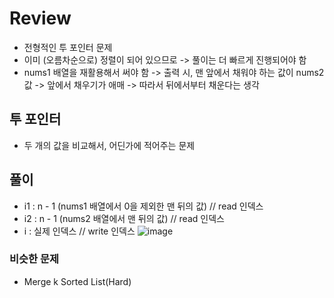 # Review
- 전형적인 투 포인터 문제
- 이미 (오름차순으로) 정렬이 되어 있으므로 -> 풀이는 더 빠르게 진행되어야 함
- nums1 배열을 재활용해서 써야 함 -> 출력 시, 맨 앞에서 채워야 하는 값이 nums2 값 -> 앞에서 채우기가 애매 -> 따라서 뒤에서부터 채운다는 생각

## 투 포인터
- 두 개의 값을 비교해서, 어딘가에 적어주는 문제

## 풀이
- i1 : n - 1 (nums1 배열에서 0을 제외한 맨 뒤의 값) // read 인덱스
- i2 : n - 1 (nums2 배열에서 맨 뒤의 값) // read 인덱스
- i : 실제 인덱스 // write 인덱스
![image](https://github.com/eunbileeme/algorithm/assets/103405457/fcf60065-1454-4ee1-ae69-78523da64cf8)

### 비슷한 문제
- Merge k Sorted List(Hard)
